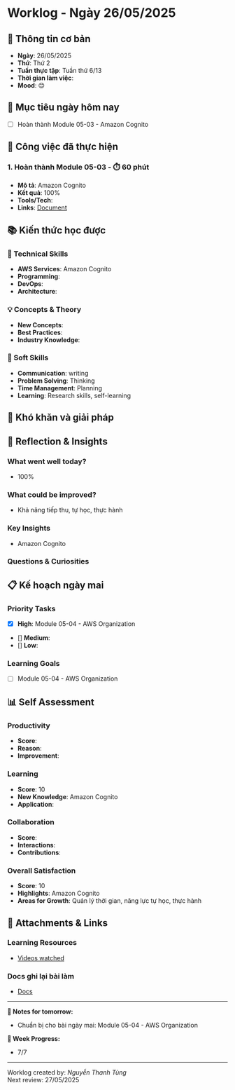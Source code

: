 # Worklog - Ngày 26/05/2025

## 📅 Thông tin cơ bản
- **Ngày**: 26/05/2025
- **Thứ**: Thứ 2
- **Tuần thực tập**: Tuần thứ 6/13
- **Thời gian làm việc**: 
- **Mood**: 😊

## 🎯 Mục tiêu ngày hôm nay
- [ ] Hoàn thành Module 05-03 - Amazon Cognito

## 💼 Công việc đã thực hiện

### 1. Hoàn thành Module 05-03 - ⏱️ 60 phút
- **Mô tả**: Amazon Cognito
- **Kết quả**: 100%
- **Tools/Tech**: 
- **Links**: [Document](https://docs.google.com/document/d/1J0JhYCd2wl_N2dPYt4i9w2RQgrV9z5NLNntj5WvOvzc/edit?usp=sharing)

## 📚 Kiến thức học được

### 🔧 Technical Skills
- **AWS Services**: Amazon Cognito
- **Programming**: 
- **DevOps**: 
- **Architecture**: 

### 💡 Concepts & Theory
- **New Concepts**: 
- **Best Practices**: 
- **Industry Knowledge**: 

### 🤝 Soft Skills
- **Communication**: writing
- **Problem Solving**: Thinking
- **Time Management**: Planning
- **Learning**: Research skills, self-learning

## 🚧 Khó khăn và giải pháp

## 💭 Reflection & Insights

### What went well today?
- 100%

### What could be improved?
- Khả năng tiếp thu, tự học, thực hành

### Key Insights
- Amazon Cognito

### Questions & Curiosities

## 📋 Kế hoạch ngày mai

### Priority Tasks
- [x] **High**: Module 05-04 - AWS Organization
- [] **Medium**: 
- [] **Low**: 

### Learning Goals
- [ ] Module 05-04 - AWS Organization

## 📊 Self Assessment

### Productivity
- **Score**: 
- **Reason**: 
- **Improvement**: 

### Learning
- **Score**: 10
- **New Knowledge**: Amazon Cognito
- **Application**: 

### Collaboration
- **Score**: 
- **Interactions**: 
- **Contributions**: 

### Overall Satisfaction
- **Score**: 10
- **Highlights**: Amazon Cognito
- **Areas for Growth**: Quản lý thời gian, năng lực tự học, thực hành


## 📎 Attachments & Links

### Learning Resources
- [Videos watched](https://www.youtube.com/watch?v=5oQY8Rogz9Y&list=PLahN4TLWtox2a3vElknwzU_urND8hLn1i&index=153&pp=iAQB0gcJCccJAYcqIYzv)

### Docs ghi lại bài làm
- [Docs](https://docs.google.com/document/d/1J0JhYCd2wl_N2dPYt4i9w2RQgrV9z5NLNntj5WvOvzc/edit?usp=sharing)

---

**📝 Notes for tomorrow:**
- Chuẩn bị cho bài ngày mai: Module 05-04 - AWS Organization

**🎯 Week Progress:**
- 7/7

---
Worklog created by: *Nguyễn Thanh Tùng*  
Next review: 27/05/2025



